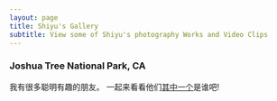 ```yaml
---
layout: page
title: Shiyu's Gallery
subtitle: View some of Shiyu's photography Works and Video Clips
---
```

### Joshua Tree National Park, CA




<p>我有很多聪明有趣的朋友。 一起来看看他们<a href="javascript:randomSite()">其中一个</a>是谁吧!</p>


<script>
function randomSite() {
var links = [
              "google.com",
              "youtube.com",
              "reddit.com",
              "apple.com"]

            openSite = function() {
              // get a random number between 0 and the number of links
              var randIdx = Math.random() * links.length;
              // round it, so it can be used as array index
              randIdx = parseInt(randIdx, 10);
              // construct the link to be opened
              var link = 'http://' + links[randIdx];
              };
              
    return link;
    
    document.getElementById("link").innerHTML = openSite();
}
</script>

